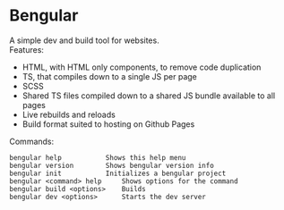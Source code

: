 # Bengular
A simple dev and build tool for websites.  
Features:
- HTML, with HTML only components, to remove code duplication
- TS, that compiles down to a single JS per page
- SCSS
- Shared TS files compiled down to a shared JS bundle available to all pages
- Live rebuilds and reloads
- Build format suited to hosting on Github Pages

Commands:
```
bengular help			Shows this help menu
bengular version		Shows bengular version info
bengular init			Initializes a bengular project
bengular <command> help		Shows options for the command
bengular build <options>	Builds
bengular dev <options>		Starts the dev server
```